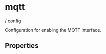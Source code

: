 # mqtt

/ [config](/reference/server-config/index.md) 

Configuration for enabling the MQTT interface.

## Properties

